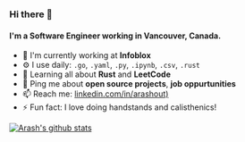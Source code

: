 ### Hi there 👋

#### I'm a Software Engineer working in Vancouver, Canada.

- 🏢 I'm currently working at **Infoblox**
- ⚙️ I use daily: `.go`, `.yaml`, `.py`, `.ipynb`, `.csv`, `.rust`
- 🌱 Learning all about **Rust** and **LeetCode**
- 💬 Ping me about **open source projects**, **job oppurtunities**
- 📫 Reach me: [linkedin.com/in/arashout)](https://www.linkedin.com/in/arashout/)
- ⚡️ Fun fact: I love doing handstands and calisthenics!

[![Arash's github stats](https://github-readme-stats.vercel.app/api?username=arashout)](https://github.com/anuraghazra/github-readme-stats)
